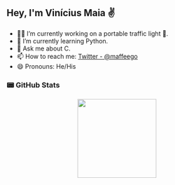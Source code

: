 ## Hey, I'm Vinícius Maia ✌

- 🏃‍♂️ I’m currently working on a portable traffic light 🚦.
- 🌱 I’m currently learning Python.
- 💬 Ask me about C.
- 📫 How to reach me: [ Twitter - @maffeego ](https://twitter.com/maffeego)
- 😄 Pronouns: He/His

### 📟 GitHub Stats

<div align="center">
  <a href="https://github.com/maffeego">
  <img height="180em" src="https://github-readme-stats.vercel.app/api?username=maffeego&show_icons=true&title_color=ffffff&icon_color=bb2acf&text_color=daf7dc&bg_color=151515"/>
</div>
